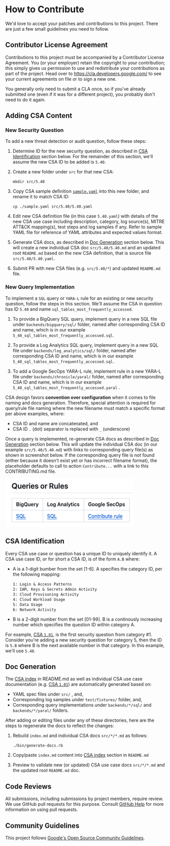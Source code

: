 # How to Contribute

We'd love to accept your patches and contributions to this project. There are
just a few small guidelines you need to follow.

## Contributor License Agreement

Contributions to this project must be accompanied by a Contributor License
Agreement. You (or your employer) retain the copyright to your contribution;
this simply gives us permission to use and redistribute your contributions as
part of the project. Head over to <https://cla.developers.google.com/> to see
your current agreements on file or to sign a new one.

You generally only need to submit a CLA once, so if you've already submitted one
(even if it was for a different project), you probably don't need to do it
again.

## Adding CSA Content

### New Security Question
To add a new threat detection or audit question, follow these steps:

1. Determine ID for the new security question, as described in [CSA Identification](#csa-identification) section below. For the remainder of this section, we'll assume the new CSA ID to be added is `5.40`.

2. Create a new folder under `src` for that new CSA:
    ```
    mkdir src/5.40
    ```
3. Copy CSA sample definition [`sample.yaml`](./sample.yaml) into this new folder, and rename it to match CSA ID:
    ```
    cp ./sample.yaml src/5.40/5.40.yaml
    ```
4. Edit new CSA definition file (in this case `5.40.yaml`) with details of the new CSA use case including description, category, log source(s), MITRE ATT&CK mapping(s), test steps and log samples if any. Refer to sample YAML file for reference of YAML attributes and expected values format.

5. Generate CSA docs, as described in [Doc Generation](#doc-generation) section below. This will create a new individual CSA doc `src/5.40/5.40.md` and an updated root `README.md` based on the new CSA definition, that is source file `src/5.40/5.40.yaml`.

3. Submit PR with new CSA files (e.g. `src/5.40/*`) and updated `README.md` file.

### New Query Implementation
To implement a `SQL` query or `YARA-L` rule for an existing or new security question, follow the steps in this section. We'll assume the CSA in question has ID `5.40` and name `sql_tables_most_frequently_accessed`.

1. To provide a BigQuery SQL query, implement query in a new SQL file under `backends/bigquery/sql/` folder, named after corresponding CSA ID and name, which is in our example `5_40_sql_tables_most_frequently_accessed.sql`.

1. To provide a Log Analytics SQL query, implement query in a new SQL file under `backends/log_analytics/sql/` folder, named after corresponding CSA ID and name, which is in our example `5_40_sql_tables_most_frequently_accessed.sql`.

2. To add a Google SecOps YARA-L rule, implement rule in a new YARA-L file under `backends/chronicle/yaral/` folder, named after corresponding CSA ID and name, which is in our example
`5_40_sql_tables_most_frequently_accessed.yaral` .

CSA design favors **convention over configuration** when it comes to file naming and docs generation. Therefore, special attention is required for query/rule file naming where the new filename must match a specific format per above examples, where:
- CSA ID and name are concatenated, and
- CSA ID `.` (dot) separator is replaced with `_` (underscore)

Once a query is implemented, re-generate CSA docs as described in [Doc Generation](#doc-generation) section below. This will update the individual CSA doc (in our example `src/5.40/5.40.md`) with links to corresponding query file(s) as shown in screenshot below. If the corresponding query file is not found (either because it doesn't exist yet or has incorrect filename format), the placeholder defaults to call to action `Contribute...` with a link to this CONTRIBUTING.md file.

![Query link in auto-generated CSA doc](/assets/csa_doc_query.png)

## CSA Identification

Every CSA use case or question has a unique ID to uniquely identify it. A CSA use case ID, or for short a CSA ID, is of the form `A.B` where:

-  A is a 1-digit bumber from the set [1-6]. A specifies the category ID, per the following mapping:
    ```
    1: Login & Access Patterns
    2: IAM, Keys & Secrets Admin Activity
    3: Cloud Provisoning Activity
    4: Cloud Workload Usage
    5: Data Usage
    6: Network Activity
    ```

-  B is a 2-digit number from the set [01-99]. B is a continously increasing number which specifies the question ID within category A.

For example, [CSA `1.01`](./src/1.01/1.01.md), is the first security question from category #1. Consider you're adding a new security question for category 5, then the ID is `5.B` where B is the next available number in that category. In this example, we'll use `5.40`.

## Doc Generation

The [CSA index](./README.md#security-analytics-use-cases) in README.md as well as individual CSA use case documentation (e.g. [CSA `1.01`](./src/1.01/1.01.md)) are automatically generated based on:
- YAML spec files under `src/` , and,
- Corresponding log samples under `test/fixtures/` folder, and,
- Corresponding query implementations under `backends/*/sql/` and `backends/*/yaral/` folders.

After adding or editing files under any of these directories, here are the steps to regenerate the docs to reflect the changes:

1. Rebuild `index.md` and individual CSA docs `src/*/*.md` as follows:
    ```
    ./bin/generate-docs.rb
    ```
2. Copy/paste `index.md` content into [CSA index](./README.md#security-analytics-use-cases) section in `README.md`

3. Preview to validate new (or updated) CSA use case docs `src/*/*.md` and the updated root `README.md` doc.

## Code Reviews

All submissions, including submissions by project members, require review. We
use GitHub pull requests for this purpose. Consult
[GitHub Help](https://help.github.com/articles/about-pull-requests/) for more
information on using pull requests.

## Community Guidelines

This project follows [Google's Open Source Community
Guidelines](https://opensource.google/conduct/).